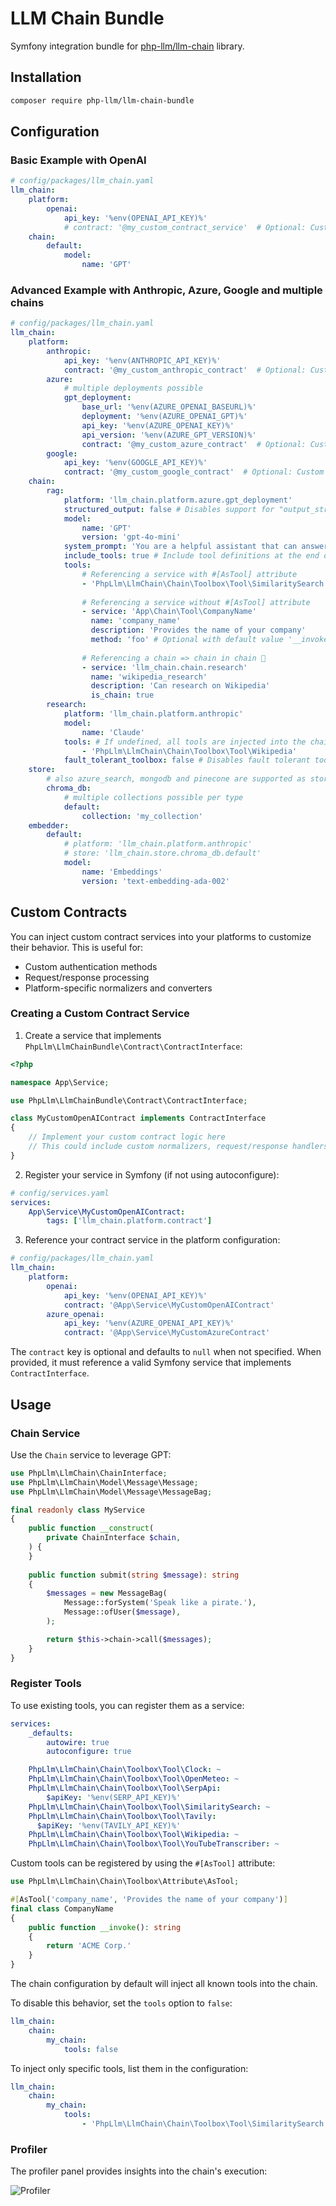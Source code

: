 # LLM Chain Bundle

Symfony integration bundle for [php-llm/llm-chain](https://github.com/php-llm/llm-chain) library.

## Installation

```bash
composer require php-llm/llm-chain-bundle
```

## Configuration

### Basic Example with OpenAI

```yaml
# config/packages/llm_chain.yaml
llm_chain:
    platform:
        openai:
            api_key: '%env(OPENAI_API_KEY)%'
            # contract: '@my_custom_contract_service'  # Optional: Custom contract service
    chain:
        default:
            model:
                name: 'GPT'
```

### Advanced Example with Anthropic, Azure, Google and multiple chains
```yaml
# config/packages/llm_chain.yaml
llm_chain:
    platform:
        anthropic:
            api_key: '%env(ANTHROPIC_API_KEY)%'
            contract: '@my_custom_anthropic_contract'  # Optional: Custom contract service
        azure:
            # multiple deployments possible
            gpt_deployment:
                base_url: '%env(AZURE_OPENAI_BASEURL)%'
                deployment: '%env(AZURE_OPENAI_GPT)%'
                api_key: '%env(AZURE_OPENAI_KEY)%'
                api_version: '%env(AZURE_GPT_VERSION)%'
                contract: '@my_custom_azure_contract'  # Optional: Custom contract service
        google:
            api_key: '%env(GOOGLE_API_KEY)%'
            contract: '@my_custom_google_contract'  # Optional: Custom contract service
    chain:
        rag:
            platform: 'llm_chain.platform.azure.gpt_deployment'
            structured_output: false # Disables support for "output_structure" option, default is true
            model:
                name: 'GPT'
                version: 'gpt-4o-mini'
            system_prompt: 'You are a helpful assistant that can answer questions.' # The default system prompt of the chain
            include_tools: true # Include tool definitions at the end of the system prompt 
            tools:
                # Referencing a service with #[AsTool] attribute
                - 'PhpLlm\LlmChain\Chain\Toolbox\Tool\SimilaritySearch'
                
                # Referencing a service without #[AsTool] attribute
                - service: 'App\Chain\Tool\CompanyName'
                  name: 'company_name'
                  description: 'Provides the name of your company'
                  method: 'foo' # Optional with default value '__invoke'
                
                # Referencing a chain => chain in chain 🤯
                - service: 'llm_chain.chain.research'
                  name: 'wikipedia_research'
                  description: 'Can research on Wikipedia'
                  is_chain: true
        research:
            platform: 'llm_chain.platform.anthropic'
            model:
                name: 'Claude'
            tools: # If undefined, all tools are injected into the chain, use "tools: false" to disable tools.
                - 'PhpLlm\LlmChain\Chain\Toolbox\Tool\Wikipedia'
            fault_tolerant_toolbox: false # Disables fault tolerant toolbox, default is true
    store:
        # also azure_search, mongodb and pinecone are supported as store type
        chroma_db:
            # multiple collections possible per type
            default:
                collection: 'my_collection'
    embedder:
        default:
            # platform: 'llm_chain.platform.anthropic'
            # store: 'llm_chain.store.chroma_db.default'
            model:
                name: 'Embeddings'
                version: 'text-embedding-ada-002'
```

## Custom Contracts

You can inject custom contract services into your platforms to customize their behavior. This is useful for:
- Custom authentication methods
- Request/response processing
- Platform-specific normalizers and converters

### Creating a Custom Contract Service

1. Create a service that implements `PhpLlm\LlmChainBundle\Contract\ContractInterface`:

```php
<?php

namespace App\Service;

use PhpLlm\LlmChainBundle\Contract\ContractInterface;

class MyCustomOpenAIContract implements ContractInterface
{
    // Implement your custom contract logic here
    // This could include custom normalizers, request/response handlers, etc.
}
```

2. Register your service in Symfony (if not using autoconfigure):

```yaml
# config/services.yaml
services:
    App\Service\MyCustomOpenAIContract:
        tags: ['llm_chain.platform.contract']
```

3. Reference your contract service in the platform configuration:

```yaml
# config/packages/llm_chain.yaml
llm_chain:
    platform:
        openai:
            api_key: '%env(OPENAI_API_KEY)%'
            contract: '@App\Service\MyCustomOpenAIContract'
        azure_openai:
            api_key: '%env(AZURE_OPENAI_API_KEY)%'
            contract: '@App\Service\MyCustomAzureContract'
```

The `contract` key is optional and defaults to `null` when not specified. When provided, it must reference a valid Symfony service that implements `ContractInterface`.

## Usage

### Chain Service

Use the `Chain` service to leverage GPT:
```php
use PhpLlm\LlmChain\ChainInterface;
use PhpLlm\LlmChain\Model\Message\Message;
use PhpLlm\LlmChain\Model\Message\MessageBag;

final readonly class MyService
{
    public function __construct(
        private ChainInterface $chain,
    ) {
    }
    
    public function submit(string $message): string
    {
        $messages = new MessageBag(
            Message::forSystem('Speak like a pirate.'),
            Message::ofUser($message),
        );

        return $this->chain->call($messages);
    }
}
```

### Register Tools

To use existing tools, you can register them as a service:
```yaml
services:
    _defaults:
        autowire: true
        autoconfigure: true

    PhpLlm\LlmChain\Chain\Toolbox\Tool\Clock: ~
    PhpLlm\LlmChain\Chain\Toolbox\Tool\OpenMeteo: ~
    PhpLlm\LlmChain\Chain\Toolbox\Tool\SerpApi:
        $apiKey: '%env(SERP_API_KEY)%'
    PhpLlm\LlmChain\Chain\Toolbox\Tool\SimilaritySearch: ~
    PhpLlm\LlmChain\Chain\Toolbox\Tool\Tavily:
      $apiKey: '%env(TAVILY_API_KEY)%'
    PhpLlm\LlmChain\Chain\Toolbox\Tool\Wikipedia: ~
    PhpLlm\LlmChain\Chain\Toolbox\Tool\YouTubeTranscriber: ~
```

Custom tools can be registered by using the `#[AsTool]` attribute:

```php
use PhpLlm\LlmChain\Chain\Toolbox\Attribute\AsTool;

#[AsTool('company_name', 'Provides the name of your company')]
final class CompanyName
{
    public function __invoke(): string
    {
        return 'ACME Corp.'
    }
}
```

The chain configuration by default will inject all known tools into the chain.

To disable this behavior, set the `tools` option to `false`:
```yaml
llm_chain:
    chain:
        my_chain:
            tools: false
```

To inject only specific tools, list them in the configuration:
```yaml
llm_chain:
    chain:
        my_chain:
            tools:
                - 'PhpLlm\LlmChain\Chain\Toolbox\Tool\SimilaritySearch'
```

### Profiler

The profiler panel provides insights into the chain's execution:

![Profiler](./profiler.png)
